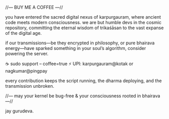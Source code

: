 //— BUY ME A COFFEE —//

you have entered the sacred digital nexus of karpurgauram, where ancient code meets modern consciousness. we are but humble devs in the cosmic repository, committing the eternal wisdom of trikaśāsan to the vast expanse of the digital age.

if our transmissions—be they encrypted in philosophy, or pure bhairava energy—have sparked something in your soul’s algorithm, consider powering the server.

☕ sudo support – coffee=true
⚡ UPI: karpurgauram@kotak or nagkumar@pingpay

every contribution keeps the script running, the dharma deploying, and the transmission unbroken.

//— may your kernel be bug-free & your consciousness rooted in bhairava —//

jay gurudeva.
